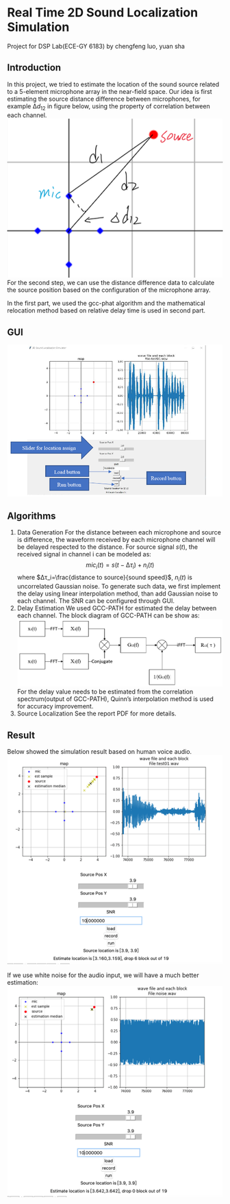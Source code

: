 # Real Time 2D Sound Localization Simulation
Project for DSP Lab(ECE-GY 6183)
by chengfeng luo, yuan sha

## Introduction
In this project, we tried to estimate the location of the sound source related to a 5-element microphone array in the near-field space. Our idea is first estimating the source distance difference between microphones, for example $∆d_{12}$ in figure below, using the property of correlation between each channel.
![Source distance difference between mics](./f1.png) 
For the second step, we can use the distance difference data to calculate the source position based on the configuration of the microphone array.

In the first part, we used the gcc-phat algorithm and the mathematical relocation method based on relative delay time is used in second part.

## GUI
![Source distance difference between mics](./gui.png) 

## Algorithms
 1. Data Generation
  For the distance between each microphone and source is difference, the waveform received by each microphone channel will be delayed respected to the distance. For source signal $s(t)$, the received signal in channel i can be modeled as:
$$
mic_i (t)=s(t-∆τ_i )+n_i (t)
$$
where $∆τ_i=\frac{distance to source}{sound speed}$, $n_i (t)$ is uncorrelated Gaussian noise.
	To generate such data, we first implement the delay using linear interpolation method, than add Gaussian noise to each channel. The SNR can be configured through GUI.
 2. Delay Estimation
 We used GCC-PATH for estimated the delay between each channel. The block diagram of GCC-PATH can be show as:
![Block diagram of GCC-PATH](./f2.png) 
 For the delay value needs to be estimated from the correlation spectrum(output of GCC-PATH), Quinn’s interpolation method is used for accuracy improvement.
  3. Source Localization
  See the report PDF for more details.

## Result
Below showed the simulation result based on human voice audio.
![human voice signal result](./result_human_voice.png) 

If we use white noise for the audio input, we will have a much better estimation:
![noise signal result](./result_noise.png) 
